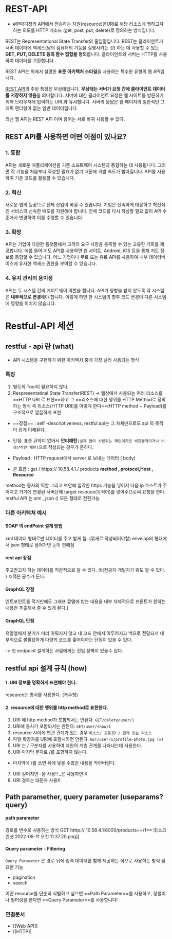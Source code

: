 

# REST-API

-  #한마디정리 API에서 전송하는 자원(resource)은URI로 해당 리소스에 행하고자 하는 의도를 HTTP 메소드 (get, post, put, delete)로 정의하는 방식입니다.


REST는 Representational State Transfer의 줄임말입니다. REST는 클라이언트가 서버 데이터에 액세스(남의 컴퓨터의 기능을 실행시키는 것) 하는 데 사용할 수 있는 **GET, PUT, DELETE 등의 함수 집합을 정의**합니다. 클라이언트와 서버는 HTTP를 사용하여 데이터를 교환합니다.

REST API는 위에서 설명한 **표준 아키텍처 스타일**을 사용하는 특수한 유형의 웹 API입니다.

[REST API](https://docs.aws.amazon.com/apigateway/latest/developerguide/http-api-vs-rest?pg=wianapi&cta=restapi)의 주된 특징은 무상태입니다. **무상태는 서버가 요청 간에 클라이언트 데이터를 저장하지 않음**을 의미합니다. 서버에 대한 클라이언트 요청은 웹 사이트를 방문하기 위해 브라우저에 입력하는 URL과 유사합니다. 서버의 응답은 웹 페이지의 일반적인 그래픽 렌더링이 없는 일반 데이터입니다.

최선 웹 API는 REST API 이며 용어는 서로 바꿔 사용할 수 있다. 


## REST API를 사용하면 어떤 이점이 있나요?


### 1. 통합 

API는 새로운 애플리케이션을 기존 소프트웨어 시스템과 통합하는 데 사용됩니다. 그러면 각 기능을 처음부터 작성할 필요가 없기 때문에 개발 속도가 빨라집니다. API를 사용하여 기존 코드를 활용할 수 있습니다.  

### 2. 혁신 

새로운 앱의 등장으로 전체 산업이 바뀔 수 있습니다. 기업은 신속하게 대응하고 혁신적인 서비스의 신속한 배포를 지원해야 합니다. 전체 코드를 다시 작성할 필요 없이 API 수준에서 변경하여 이를 수행할 수 있습니다.  

### 3. 확장

API는 기업이 다양한 플랫폼에서 고객의 요구 사항을 충족할 수 있는 고유한 기회를 제공합니다. 예를 들어 지도 API를 사용하면 웹 사이트, Android, iOS 등을 통해 지도 정보를 통합할 수 있습니다. 어느 기업이나 무료 또는 유료 API를 사용하여 내부 데이터베이스에 유사한 액세스 권한을 부여할 수 있습니다.  

### 4. 유지 관리의 용이성

API는 두 시스템 간의 게이트웨이 역할을 합니다. API가 영향을 받지 않도록 각 시스템은 **내부적으로 변경**해야 합니다. 이렇게 하면 한 시스템의 향후 코드 변경이 다른 시스템에 영향을 미치지 않습니다.

# Restful-API 세션 

## restful - api 란 (what)
- API 시스템을 구현하기 위한 아키텍처 중에 가장 널리 사용되는 형식 

### 특징 
1. 별도의 Tool이 필요하지 않다. 
2. Respresentatinal State Transfer(REST)
	-> 웹상에서 사용되는 여러 리소스를 ==HTTP URI 로 표현==하고 그 ==리소스에 대한 행위를 HTTP Method로 정의 하는 방식 즉 리소스(HTTP URI)를 어떻게 한다==(HTTP method + Payload)를 구조적으로 깔끌하게 표현 
- ==장점== : self -descriptiveness, restful api는 그 자체만으로도 api 의 목적이 쉽게 이해된다.
- 단점: 표준 규약이 없어서 **안티패턴**`(실제 많이 사용되는 패턴이지만 비효율적이거나 비생산적인 패턴)`으로 작성되는 경우가 흔하다. 
	
- Payload : HTTP request에서 server 로 보내는 데이터 ( body) 

- 큰 흐름 : get / https:// 10.58.4.1./ products
		**method , protocol,Host , Resource**

method는 동사의 역할 그리고 보안에 입각한 https 기능을 넣어서 다음 ip 호스트가 주어지고 거기에 연결된 서버단에 target resouce(목적어)를 넣어주므로써 요청을 한다. restful API 는 xml , json () 모든 형태로 전환가능 



### 다른 아키텍처 예시
#### SOAP 의 endPoint 설계 방법
xml 데이터 형태로만  데이터를 주고 받게 됨. (꺾새로 작성되어야함)
envelop의 형태에서 json 형태로 넘어가면 눈이 편해짐

####  rest api 장점 
주고받고자 하는 데이터를 직관적으로 알 수 있다. (비전공자 개발자가 봐도 알 수 있다. )
ㅇ적은 공수가 든다. 

####  GraphQL 장점 
엔트포인트를 적기만해도 그래프 큐엘에 받는 내용을 내부 자체적으로 프론트가 원하는 내용만 추출해서 줄 수 있게 된다.) 

####  GraphQL 단점
유알엘에서 분기가 미리 이뤄지지 않고 내 코드 안에서 이루어지고 백으로 전달되서 내부적으로 불필요하게 다량의 코드를 훑어야하는 단점이 있을 수 있다. 

-> 첫 endpoint 설계하는 사람에게는 진입 장벽이 있을수 있다. 



## restful api 설계 규칙 (how)

#### 1. URI 정보를 명확하게 표현해야 한다. 
resource는 명사를 사용한다. (복수형)
#### 2. resource에 대한 행위를 http method로 표현한다.
1. URI 에 http method가 포함되서는 안된다.
`GET/delete/user/1`
2. URI에 동사가 포함되서는 안된다.
`GET/user/show/1`  
3. resource 사이에 연관 관계가 있는 경우
`리소스/ 고유ID / 관계 있는 리소스`
4. 파일 확장자를 URI에 포함시키면 안된다.
`GET/user/1/profile-photo.jpg (x)`
5. URI 는 / 구분자를 사용하여 자원의 계층 관계를 나타내는데 사용한다. 
6. URI 마지막 문자로 /를 포함하지 않는다.
- 마지막에 /를 쓰면 뒤에 넣을 수많은 내용을 막아버린다.
7. URI 길어지면 -을 사용!! _은 사용하면 X
8. URI 경로는 대문자 사용X


## Path paramether, query parameter (useparams? query)
#### path parameter
경로를 변수로 사용하는 방식
GET htttp:// 10.58.4.1:8000/products==/1==
![[스크린샷 2022-08-11 오전 11.37.20.png]]

#### Query parameter - Filtering
`Query Parameter` 은 경로 뒤에 입력 데이터를 함께 제공하는 식으로 사용하는 방식
필요한 기능
- pagination 
- search

어떤 resource를 단순히 식별하고 싶으면 ==Path Parameter==를 사용하고,
정렬이나 필터링을 한다면 ==Query Parameter==를 사용합니다!




### 연결문서
- [[Web API]]
- [[HTTP]]
